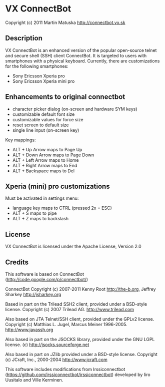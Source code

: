 VX ConnectBot
=========

Copyright (c) 2011 Martin Matuska <martin at matuska dot vx dot sk> http://connectbot.vx.sk

## Description

VX ConnectBot is an enhanced version of the popular open-source telnet and secure shell (SSH) client ConnectBot.
It is targeted to users with smartphones with a physical keyboard. Currently, there are customizations for the following smartphones:

 - Sony Ericsson Xperia pro
 - Sony Ericsson Xperia mini pro

## Enhancements to original connectbot

 - character picker dialog (on-screen and hardware SYM keys)
 - customizable default font size
 - customizable values for force size
 - reset screen to default size
 - single line input (on-screen key)
 
Key mappings:

 - ALT + Up Arrow maps to Page Up
 - ALT + Down Arrow maps to Page Down
 - ALT + Left Arrow maps to Home
 - ALT + Right Arrow maps to End
 - ALT + Backspace maps to Del

## Xperia (mini) pro customizations

Must be activated in settings menu:

 - language key maps to CTRL (pressed 2x = ESC)
 - ALT + S maps to pipe
 - ALT + Z maps to backslash
 
## License

VX ConnectBot is licensed under the Apache License, Version 2.0

## Credits

This software is based on ConnectBot (http://code.google.com/p/connectbot/)

ConnectBot Copyright (c) 2007-2011 Kenny Root http://the-b.org, Jeffrey Sharkey http://jsharkey.org

Based in part on the Trilead SSH2 client, provided under a BSD-style license.  Copyright (c) 2007 Trilead AG.  http://www.trilead.com

Also based on JTA Telnet/SSH client, provided under the GPLv2 license. Copyright (c) Matthias L. Jugel, Marcus Meiner 1996-2005. http://www.javassh.org

Also based in part on the JSOCKS library, provided under the GNU LGPL license. (c) http://jsocks.sourceforge.net

Also based in part on JZlib provided under a BSD-style license. Copyright (c) JCraft, Inc., 2000-2004 http://www.jcraft.com

This software includes modifications from Irssiconnectbot (https://github.com/irssiconnectbot/irssiconnectbot) developed by Iiro Uusitalo and Ville Kerminen.